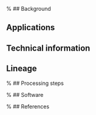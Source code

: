 % ## Background

## Applications

## Technical information

## Lineage

% ## Processing steps

% ## Software

% ## References

